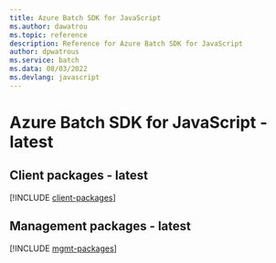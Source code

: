```yaml
---
title: Azure Batch SDK for JavaScript
ms.author: dawatrou
ms.topic: reference
description: Reference for Azure Batch SDK for JavaScript
author: dpwatrous
ms.service: batch
ms.data: 08/03/2022
ms.devlang: javascript
---
```

# Azure Batch SDK for JavaScript - latest

## Client packages - latest
[!INCLUDE [client-packages](batch-client-index.md)]
## Management packages - latest
[!INCLUDE [mgmt-packages](batch-mgmt-index.md)]